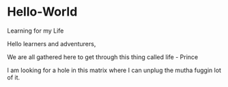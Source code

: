# Hello-World
Learning for my Life

Hello learners and adventurers,

We are all gathered here to get through this thing called life - Prince

I am looking for a hole in this matrix where I can unplug the mutha fuggin lot of it. 
